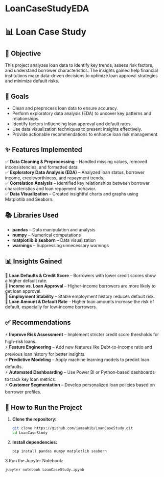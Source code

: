 # LoanCaseStudyEDA

# 📊 Loan Case Study

## 📌 Objective  
This project analyzes loan data to identify key trends, assess risk factors, and understand borrower characteristics. The insights gained help financial institutions make data-driven decisions to optimize loan approval strategies and minimize default risks.  

## 🎯 Goals  
- Clean and preprocess loan data to ensure accuracy.  
- Perform exploratory data analysis (EDA) to uncover key patterns and relationships.  
- Identify factors influencing loan approval and default rates.  
- Use data visualization techniques to present insights effectively.  
- Provide actionable recommendations to enhance loan risk management.  

## ✨ Features Implemented  
✅ **Data Cleaning & Preprocessing** – Handled missing values, removed inconsistencies, and formatted data.  
✅ **Exploratory Data Analysis (EDA)** – Analyzed loan status, borrower income, creditworthiness, and repayment trends.  
✅ **Correlation Analysis** – Identified key relationships between borrower characteristics and loan repayment behavior.  
✅ **Data Visualization** – Created insightful charts and graphs using Matplotlib and Seaborn.  

## 📚 Libraries Used  
- **pandas** – Data manipulation and analysis  
- **numpy** – Numerical computations  
- **matplotlib & seaborn** – Data visualization  
- **warnings** – Suppressing unnecessary warnings  

## 📊 Insights Gained  
🔹 **Loan Defaults & Credit Score** – Borrowers with lower credit scores show a higher default rate.  
🔹 **Income vs. Loan Approval** – Higher-income borrowers are more likely to get loan approval.  
🔹 **Employment Stability** – Stable employment history reduces default risk.  
🔹 **Loan Amount & Default Rate** – Higher loan amounts increase the risk of default, especially for low-income borrowers.  

## ✅ Recommendations  
⚡ **Improve Risk Assessment** – Implement stricter credit score thresholds for high-risk loans.  
⚡ **Feature Engineering** – Add new features like Debt-to-Income ratio and previous loan history for better insights.  
⚡ **Predictive Modeling** – Apply machine learning models to predict loan defaults.  
⚡ **Automated Dashboarding** – Use Power BI or Python-based dashboards to track key loan metrics.  
⚡ **Customer Segmentation** – Develop personalized loan policies based on borrower profiles.  

## 🚀 How to Run the Project  
1. **Clone the repository:**  
   ```bash
   git clone https://github.com/iamsahib/LoanCaseStudy.git
   cd LoanCaseStudy
2. **Install dependencies:**
   ```bash
   pip install pandas numpy matplotlib seaborn
3.Run the Jupyter Notebook:
  ```bash
jupyter notebook LoanCaseStudy.ipynb


